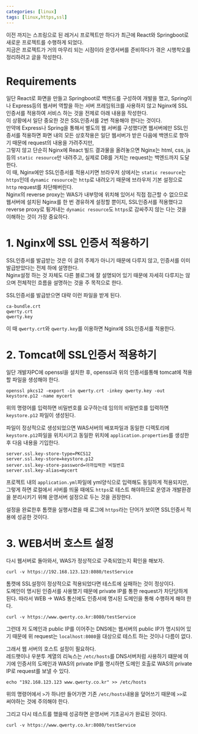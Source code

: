```yaml
---
categories: [linux]
tags: [linux,https,ssl]
---
```


이전 까지는 스프링으로 된 레거시 프로젝트만 하다가 최근에 React와 Springboot로 새로운 프로젝트를 수행하게 되었다.  
지금은 프로젝트가 거의 마무리 되는 시점이라 운영서버를 준비하다가 겪은 시행착오를 정리하려고 글을 작성한다.

# Requirements
일단 React로 화면을 만들고 Springboot로 백엔드를 구성하여 개발을 했고, Spring이나 Express등의 웹서버 역할을 하는 서버 프레임워크를 사용하지 않고 Nginx에 SSL인증서를 적용하여 서비스 하는 것을 전제로 아래 내용을 작성한다.  
이 상황에서 일단 중요한 것은 SSL인증서를 2번 적용해야 한다는 것이다.  
만약에 Express나 Spring을 통해서 별도의 웹 서버를 구성했다면 웹서버에만 SSL인증서를 적용하면 화면 내의 모든 상호작용은 일단 웹서버가 받은 다음에 백엔드로 향하기 때문에 request의 내용을 가려주지만,  
그렇지 않고 단순히 Nginx에 React 빌드 결과물을 올려놓으면 Nginx는 html, css, js등의 `static resource`만 내려주고, 실제로 DB를 거치는 request는 백엔드까지 도달한다.  
이 때, Nginx에만 SSL인증서를 적용시키면 브라우저 상에서는 `static resource`는 `https`인데 `dynamic resource`는 `http`로 내려오기 때문에 브라우저 기본 설정으로 `http` request를 차단해버린다.  
Nginx의 reverse proxy는 WAS가 내부망에 위치해 있어서 직접 접근할 수 없으므로 웹서버에 설치된 Nginx를 한 번 경유하게 설정할 뿐이지, SSL인증서를 적용했다고 reverse proxy로 튕겨내는 `dynamic resource`도 `https`로 감싸주지 않는 다는 것을 이해하는 것이 가장 중요하다.


# 1. Nginx에 SSL 인증서 적용하기
SSL인증서를 발급받는 것은 이 글의 주제가 아니기 때문에 다루지 않고, 인증서를 이미 발급받았다는 전제 하에 설명한다.  
Nginx설정 하는 것 자체도 다른 블로그에 잘 설명되어 있기 때문에 자세히 다루지는 않으며 전체적인 흐름을 설명하는 것을 주 목적으로 한다.

SSL인증서를 발급받으면 대략 이런 파일을 받게 된다.

```
ca-bundle.crt
qwerty.crt
qwerty.key
```

이 때 `qwerty.crt`와  `qwerty.key`를 이용하면 Nginx에 SSL인증서를 적용한다.


# 2. Tomcat에 SSL인증서 적용하기

일단 개발자PC에 openssl을 설치한 후, openssl과 위의 인증서를통해 tomcat에 적용할 파일을 생성해야 한다.  
```
openssl pkcs12 -export -in qwerty.crt -inkey qwerty.key -out keystore.p12 -name mycert
```
위의 명령어를 입력하면 비밀번호를 요구하는데 임의의 비밀번호를 입력하면 `keystore.p12` 파일이 생성된다.

파일이 정상적으로 생성되었으면 WAS서버의 배포파일과 동일한 디렉토리에 `keystore.p12`파일을 위치시키고 동일한 위치에 `application.properties`를 생성한 후 다음 내용을 기입한다.

```
server.ssl.key-store-type=PKCS12
server.ssl.key-store=keystore.p12
server.ssl.key-store-password=아까입력한 비밀번호
server.ssl.key-alias=mycert
```
프로젝트 내의 `application.yml`파일에 yml양식으로 입력해도 동일하게 적용되지만, 그렇게 하면 로컬에서 서버를 띄울 때에도 `https`로 테스트 해야하므로 운영과 개발환경을 분리시키기 위해 운영서버 설정으로 두는 것을 권장한다.

설정을 완료한후 톰캣을 실행시켰을 때 로그에 `https`라는 단어가 보이면 SSL인증서 적용에 성공한 것이다.

# 3. WEB서버 호스트 설정

다시 웹서버로 돌아와서, WAS가 정상적으로 구축되었는지 확인을 해보자.
```
curl -v https://192.168.123.123:8080/testService
```
톰캣에 SSL설정이 정상적으로 적용되었다면 테스트에 실패하는 것이 정상이다.  
도메인이 명시된 인증서를 사용했기 때문에 private IP를 통한 request가 차단당하게 된다.
따라서 WEB → WAS 통신에도 인증서에 명시된 도메인을 통해 수행하게 해야 한다.
```
curl -v https://www.qwerty.co.kr:8080/testService
```
그런데 저 도메인과 public IP를 이어주는 DNS에는 웹서버의 public IP가 명시되어 있기 때문에 위 request는 `localhost:8080`을 대상으로 테스트 하는 것이나 다름이 없다.  

그래서 웹 서버의 호스트 설정이 필요하다.  
레드햇이나 우분투 계열의 리눅스는 `/etc/hosts`를 DNS서버처럼 사용하기 떄문에 여기에 인증서의 도메인과 WAS의 private IP를 명시하면 도메인 호출로 WAS의 private IP로 request를 보낼 수 있다.

```
echo "192.168.123.123 www.qwerty.co.kr" >> /etc/hosts
```
위의 명령어에서 `>`가 하나만 들어가면 기존 `/etc/hosts`내용을 덮어쓰기 때문에 `>>`로 써야하는 것에 주의해야 한다.  

그리고 다시 테스트를 했을때 성공하면 운영서버 기초공사가 완료된 것이다.

```
curl -v https://www.qwerty.co.kr:8080/testService
```
